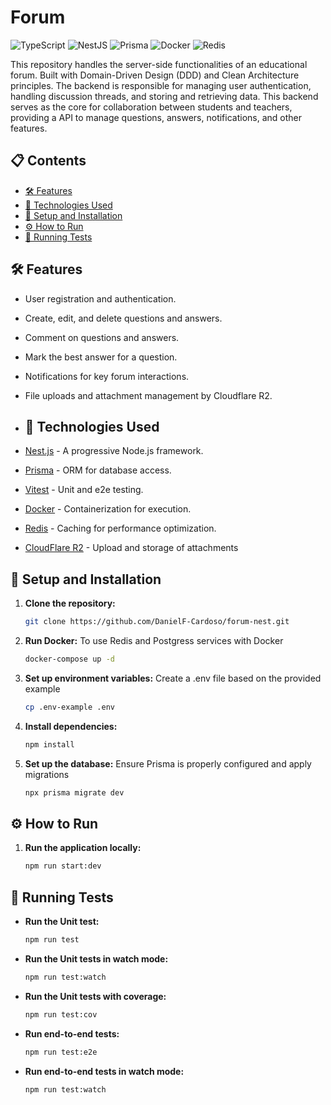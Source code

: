 # Forum 
![TypeScript](https://img.shields.io/badge/typescript-%23007ACC.svg?style=for-the-badge&logo=typescript&logoColor=white&logoWidth=20)
![NestJS](https://img.shields.io/badge/nestjs-%23E0234E.svg?style=for-the-badge&logo=nestjs&logoColor=white&logoWidth=20) 
![Prisma](https://img.shields.io/badge/Prisma-3982CE?style=for-the-badge&logo=Prisma&logoColor=white&logoWidth=20) 
![Docker](https://img.shields.io/badge/docker-%230db7ed.svg?style=for-the-badge&logo=docker&logoColor=white&logoWidth=20) 
![Redis](https://img.shields.io/badge/redis-%23DD0031.svg?style=for-the-badge&logo=redis&logoColor=white&logoWidth=20) 


This repository handles the server-side functionalities of an educational forum. Built with Domain-Driven Design (DDD) and Clean Architecture principles. The backend is responsible for managing user authentication, handling discussion threads, and storing and retrieving data. This backend serves as the core for collaboration between students and teachers, providing a API to manage questions, answers, notifications, and other features.

## 📋 Contents

- [🛠️ Features](#️-features)
- [🚀 Technologies Used](#-technologies-used)
- [💾 Setup and Installation](#-setup-and-installation)
- [⚙️ How to Run](#️-how-to-run)
- [🧪 Running Tests](#-running-tests)

## 🛠️ Features

- User registration and authentication.
- Create, edit, and delete questions and answers.
- Comment on questions and answers.
- Mark the best answer for a question.
- Notifications for key forum interactions.
- File uploads and attachment management by Cloudflare R2.

- ## 🚀 Technologies Used

- [Nest.js](https://nestjs.com) - A progressive Node.js framework.
- [Prisma](https://www.prisma.io) - ORM for database access.
- [Vitest](https://vitest.dev) - Unit and e2e testing.
- [Docker](https://www.docker.com) - Containerization for execution.
- [Redis](https://redis.io) - Caching for performance optimization.
- [CloudFlare R2](https://www.cloudflare.com/pt-br/) - Upload and storage of attachments

## 💾 Setup and Installation

1. **Clone the repository:**
   ```bash
   git clone https://github.com/DanielF-Cardoso/forum-nest.git
   ```
2. **Run Docker:** To use Redis and Postgress services with Docker
   ```bash
   docker-compose up -d
   ```        
3. **Set up environment variables:** Create a .env file based on the provided example
   ```bash
   cp .env-example .env
   ```   
4. **Install dependencies:**
   ```bash
   npm install
   ``` 
5. **Set up the database:** Ensure Prisma is properly configured and apply migrations
   ```bash
   npx prisma migrate dev
   ```      

## ⚙️ How to Run

1. **Run the application locally:**
   ```bash
   npm run start:dev
   ```

## 🧪 Running Tests

 - **Run the Unit test:**
   ```bash
   npm run test
   ```
 - **Run the Unit tests in watch mode:**
   ```bash
   npm run test:watch
   ```
 - **Run the Unit tests with coverage:**
   ```bash
   npm run test:cov
   ```
 - **Run end-to-end tests:**
   ```bash
   npm run test:e2e
   ```
 - **Run end-to-end tests in watch mode:**
   ```bash
   npm run test:watch
   ```   


